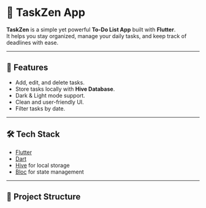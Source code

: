 # 📝 TaskZen App  

**TaskZen** is a simple yet powerful **To-Do List App** built with **Flutter**.  
It helps you stay organized, manage your daily tasks, and keep track of deadlines with ease.  

---

## 🚀 Features
- Add, edit, and delete tasks.  
- Store tasks locally with **Hive Database**.  
- Dark & Light mode support.  
- Clean and user-friendly UI.  
- Filter tasks by date.  

---

## 🛠️ Tech Stack
- [Flutter](https://flutter.dev/)  
- [Dart](https://dart.dev/)  
- [Hive](https://docs.hivedb.dev/#/) for local storage  
- [Bloc](https://bloclibrary.dev/#/) for state management  

---

## 📂 Project Structure

